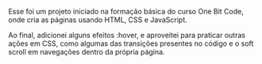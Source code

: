 Esse foi um projeto iniciado na formação básica do curso One Bit Code, onde cria as páginas usando HTML, CSS e JavaScript. 

Ao final, adicionei alguns efeitos :hover, e aproveitei para praticar outras ações em CSS, como algumas das transições presentes no código e o soft scroll em navegações dentro da própria página. 